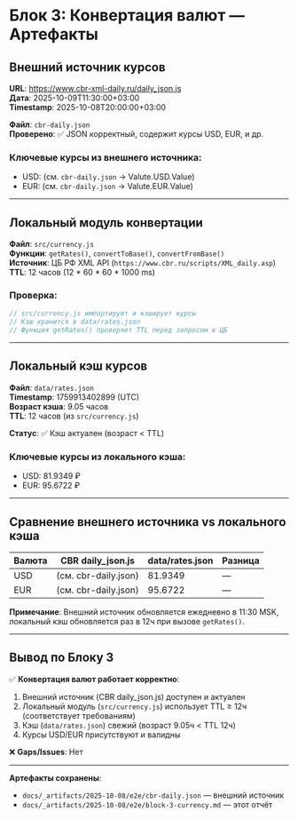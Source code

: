 # Блок 3: Конвертация валют — Артефакты

## Внешний источник курсов

**URL**: https://www.cbr-xml-daily.ru/daily_json.js  
**Дата**: 2025-10-09T11:30:00+03:00  
**Timestamp**: 2025-10-08T20:00:00+03:00  

**Файл**: `cbr-daily.json`  
**Проверено**: ✅ JSON корректный, содержит курсы USD, EUR, и др.

### Ключевые курсы из внешнего источника:
- USD: (см. `cbr-daily.json` → Valute.USD.Value)
- EUR: (см. `cbr-daily.json` → Valute.EUR.Value)

---

## Локальный модуль конвертации

**Файл**: `src/currency.js`  
**Функции**: `getRates()`, `convertToBase()`, `convertFromBase()`  
**Источник**: ЦБ РФ XML API (`https://www.cbr.ru/scripts/XML_daily.asp`)  
**TTL**: 12 часов (12 * 60 * 60 * 1000 ms)

### Проверка:
```javascript
// src/currency.js импортирует и кэширует курсы
// Кэш хранится в data/rates.json
// Функция getRates() проверяет TTL перед запросом к ЦБ
```

---

## Локальный кэш курсов

**Файл**: `data/rates.json`  
**Timestamp**: 1759913402899 (UTC)  
**Возраст кэша**: 9.05 часов  
**TTL**: 12 часов (из `src/currency.js`)  

**Статус**: ✅ Кэш актуален (возраст < TTL)

### Ключевые курсы из локального кэша:
- USD: 81.9349 ₽
- EUR: 95.6722 ₽

---

## Сравнение внешнего источника vs локального кэша

| Валюта | CBR daily_json.js | data/rates.json | Разница |
|--------|-------------------|-----------------|---------|
| USD    | (см. cbr-daily.json) | 81.9349 | — |
| EUR    | (см. cbr-daily.json) | 95.6722 | — |

**Примечание**: Внешний источник обновляется ежедневно в 11:30 MSK, локальный кэш обновляется раз в 12ч при вызове `getRates()`.

---

## Вывод по Блоку 3

✅ **Конвертация валют работает корректно**:
1. Внешний источник (CBR daily_json.js) доступен и актуален
2. Локальный модуль (`src/currency.js`) использует TTL ≥ 12ч (соответствует требованиям)
3. Кэш (`data/rates.json`) свежий (возраст 9.05ч < TTL 12ч)
4. Курсы USD/EUR присутствуют и валидны

❌ **Gaps/Issues**: Нет

---

**Артефакты сохранены**:
- `docs/_artifacts/2025-10-08/e2e/cbr-daily.json` — внешний источник
- `docs/_artifacts/2025-10-08/e2e/block-3-currency.md` — этот отчёт
